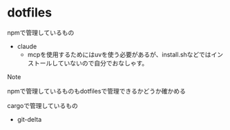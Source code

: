 # dotfiles

npmで管理しているもの
* claude
    * mcpを使用するためにはuvを使う必要があるが、install.shなどではインストールしていないので自分でおなしゃす。

> [!NOTE]
> npmで管理しているものもdotfilesで管理できるかどうか確かめる

cargoで管理しているもの
* git-delta
